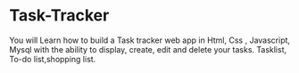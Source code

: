 # Task-Tracker
You will Learn how to build a Task tracker web app in Html, Css , Javascript, Mysql with the ability to display, create, edit and delete your tasks. Tasklist, To-do list,shopping list.
